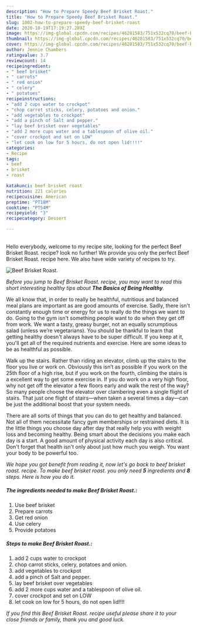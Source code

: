 ```yaml
---
description: "How to Prepare Speedy Beef Brisket Roast."
title: "How to Prepare Speedy Beef Brisket Roast."
slug: 1002-how-to-prepare-speedy-beef-brisket-roast
date: 2020-10-19T17:19:27.289Z
image: https://img-global.cpcdn.com/recipes/46281583/751x532cq70/beef-brisket-roast-recipe-main-photo.jpg
thumbnail: https://img-global.cpcdn.com/recipes/46281583/751x532cq70/beef-brisket-roast-recipe-main-photo.jpg
cover: https://img-global.cpcdn.com/recipes/46281583/751x532cq70/beef-brisket-roast-recipe-main-photo.jpg
author: Jennie Chambers
ratingvalue: 3.7
reviewcount: 14
recipeingredient:
- " beef brisket"
- " carrots"
- " red onion"
- " celery"
- " potatoes"
recipeinstructions:
- "add 2 cups water to crockpot"
- "chop carrot sticks, celery, potatoes and onion."
- "add vegetables to crockpot"
- "add a pinch of Salt and pepper."
- "lay beef brisket over vegetables"
- "add 2 more cups water and a tablespoon of olive oil."
- "cover crockpot and set on LOW"
- "let cook on low for 5 hours, do not open lid!!!!"
categories:
- Recipe
tags:
- beef
- brisket
- roast

katakunci: beef brisket roast 
nutrition: 221 calories
recipecuisine: American
preptime: "PT18M"
cooktime: "PT54M"
recipeyield: "3"
recipecategory: Dessert

---
```

<br>
Hello everybody, welcome to my recipe site, looking for the perfect Beef Brisket Roast. recipe? look no further! We provide you only the perfect Beef Brisket Roast. recipe here. We also have wide variety of recipes to try.
<br>


![Beef Brisket Roast.](https://img-global.cpcdn.com/recipes/46281583/751x532cq70/beef-brisket-roast-recipe-main-photo.jpg)

<i>Before you jump to Beef Brisket Roast. recipe, you may want to read this short interesting healthy tips about <strong>The Basics of Being Healthy</strong>.</i>

We all know that, in order to really be healthful, nutritious and balanced meal plans are important as are good amounts of exercise. Sadly, there isn't constantly enough time or energy for us to really do the things we want to do. Going to the gym isn't something people want to do when they get off from work. We want a tasty, greasy burger, not an equally scrumptious salad (unless we’re vegetarians). You should be thankful to learn that getting healthy doesn't always have to be super difficult. If you keep at it, you'll get all of the required nutrients and exercise. Here are some ideas to be as healthful as possible.

Walk up the stairs. Rather than riding an elevator, climb up the stairs to the floor you live or work on. Obviously this isn’t as possible if you work on the 25th floor of a high rise, but if you work on the fourth, climbing the stairs is a excellent way to get some exercise in. If you do work on a very high floor, why not get off the elevator a few floors early and walk the rest of the way? So many people choose the elevator over clambering even a single flight of stairs. That just one flight of stairs—when taken a several times a day—can be just the additional boost that your system needs. 

There are all sorts of things that you can do to get healthy and balanced. Not all of them necessitate fancy gym memberships or restrained diets. It is the little things you choose day after day that really help you with weight loss and becoming healthy. Being smart about the decisions you make each day is a start. A good amount of physical activity each day is also critical. Don't forget that health isn't only about just how much you weigh. You want your body to be powerful too. 


<i>We hope you got benefit from reading it, now let's go back to beef brisket roast. recipe. To make beef brisket roast. you only need <strong>5</strong> ingredients and <strong>8</strong> steps. Here is how you do it.
</i>

##### The ingredients needed to make Beef Brisket Roast.:

1. Use  beef brisket
1. Prepare  carrots
1. Get  red onion
1. Use  celery
1. Provide  potatoes


##### Steps to make Beef Brisket Roast.:

1. add 2 cups water to crockpot
1. chop carrot sticks, celery, potatoes and onion.
1. add vegetables to crockpot
1. add a pinch of Salt and pepper.
1. lay beef brisket over vegetables
1. add 2 more cups water and a tablespoon of olive oil.
1. cover crockpot and set on LOW
1. let cook on low for 5 hours, do not open lid!!!!


<i>If you find this Beef Brisket Roast. recipe useful please share it to your close friends or family, thank you and good luck.</i>
